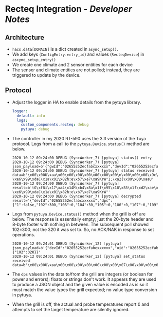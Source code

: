 # Recteq Integration - _Developer Notes_

## Architecture

* `hacs.data[DOMAIN]` is a dict created in `async_setup()`.
* We add keys (`ConfigEntry.entry_id`) and values (`RecteqDevice`) in `ascync_setup_entry()`
* We create one climate and 2 sensor entities for each device
* The sensor and climate entities are not polled; instead, they are triggered to update by the device.

## Protocol

* Adjust the logger in HA to enable details from the pytuya library.

  ```yaml
  logger:
    default: info
    logs:
      custom_components.recteq: debug
      pytuya: debug
  ```

* The controller in my 2020 RT-590 uses the 3.3 version of the Tuya protocol.
  Logs from a call to the `pytuya.Device.status()` method are below.

  ```
  2020-10-12 09:24:00 DEBUG (SyncWorker_7) [pytuya] status() entry
  2020-10-12 09:24:00 DEBUG (SyncWorker_7) [pytuya] json_payload=b'{"gwId":"02655252ecfabcxxxxxx","devId":"02655252ecfaxxxxxxxx"}'
  2020-10-12 09:24:00 DEBUG (SyncWorker_7) [pytuya] status received data=b'\x00\x00U\xaa\x00\x00\x00\x00\x00\x00\x00\n\x00\x00\x00\x9c\x00\x00\x00\x00tO\xf8i\x17\xa4\x14M\xb4\x8a\x1f\x95\x18\x83\x1f\xd2\xae\xa2\x05\xf2s\x9eG\xfe\xc89a$\r\xf4\xce\xe3\xb4\xaea\xe75P[\xc9\xbf\x1c\xe5\x1b\xe1\x93\xdb\xde\x95\xa65":\xfc0h\xad\xefA\xf3\x95\xab\xf1cR\xec\x1b\x8b\x85\xb5+C\x1d\xd6.w1\x84\xebgV]%\x0fw\x93\xe9\xfbzd]P\x12\xdcK\xa14XB\x11\xee,g\x19\xeb\'&\xe3\xf9\x07\x9c\x8a]\x95Z;\x1dt\x99\xb8\xbfiU60\xfb-\xe6\x99\xdaC\x1a\x01\x82h:e\xb7\xe7\xa9KrW"1;\xa2(\x00\x00\xaaU'
  2020-10-12 09:24:00 DEBUG (SyncWorker_7) [pytuya] result=b'tO\xf8i\x17\xa4\x14M\xb4\x8a\x1f\x95\x18\x83\x1f\xd2\xae\xa2\x05\xf2s\x9eG\xfe\xc89a$\r\xf4\xce\xe3\xb4\xaea\xe75P[\xc9\xbf\x1c\xe5\x1b\xe1\x93\xdb\xde\x95\xa65":\xfc0h\xad\xefA\xf3\x95\xab\xf1cR\xec\x1b\x8b\x85\xb5+C\x1d\xd6.w1\x84\xebgV]%\x0fw\x93\xe9\xfbzd]P\x12\xdcK\xa14XB\x11\xee,g\x19\xeb\'&\xe3\xf9\x07\x9c\x8a]\x95Z;\x1dt\x99\xb8\xbfiU60\xfb-\xe6\x99\xdaC\x1a\x01\x82h:e\xb7\xe7\xa9KrW"'
  2020-10-12 09:24:00 DEBUG (SyncWorker_7) [pytuya] decrypted result='{"devId":"02655252ecfabcxxxxxx","dps":{"1":false,"102":300,"103":0,"104":30,"105":0,"106":0,"107":0,"109":false,"110":false,"111":false}}'
  ```

* Logs from `pytuya.Device.status()` method when the grill is off are below.
  The response is essentially empty; just the 20-byte header and 8-byte footer
  with nothing in between. The subsequent poll showed 102=300; not the 320 it
  was set to. So, no ACK/NAK in response to set operations.

  ```
  2020-10-12 09:24:01 DEBUG (SyncWorker_12) [pytuya] json_payload=b'{"devId":"02655252ecfabcxxxxxx","uid":"02655252ecfabc6ad10e","t":"1602509041","dps":{"102":320}}'
  2020-10-12 09:24:01 DEBUG (SyncWorker_12) [pytuya] set_status received data=b'\x00\x00U\xaa\x00\x00\x00\x00\x00\x00\x00\x07\x00\x00\x00\x0c\x00\x00\x00\x00x\x93p\x91\x00\x00\xaaU'
  ```

* The `dps` values in the data to/from the grill are integers (or boolean for
  power and errors); floats or strings don't work. It appears they are used to
  produce a JSON object and the given value is encoded as is so it must match
  the value types the grill expected; no value type conversion in pytuya.

* When the grill is off, the actual and probe temperatures report 0 and
  attempts to set the target temperature are silently ignored.

